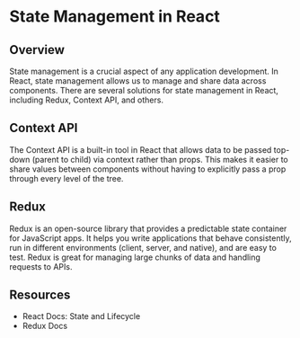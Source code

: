 # State Management in React

## Overview

State management is a crucial aspect of any application development. In React, state management allows us to manage and share data across components. There are several solutions for state management in React, including Redux, Context API, and others.

## Context API

The Context API is a built-in tool in React that allows data to be passed top-down (parent to child) via context rather than props. This makes it easier to share values between components without having to explicitly pass a prop through every level of the tree.

## Redux

Redux is an open-source library that provides a predictable state container for JavaScript apps. It helps you write applications that behave consistently, run in different environments (client, server, and native), and are easy to test. Redux is great for managing large chunks of data and handling requests to APIs.

## Resources

- React Docs: State and Lifecycle
- Redux Docs
